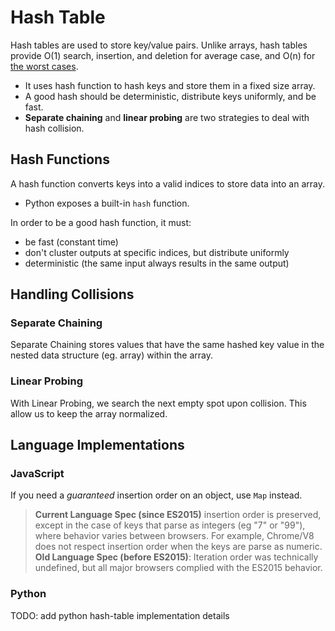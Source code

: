 # Hash Table

Hash tables are used to store key/value pairs. Unlike arrays, hash tables provide O(1) search, insertion, and deletion for average case, and O(n) for [the worst cases](https://stackoverflow.com/a/9214594).

- It uses hash function to hash keys and store them in a fixed size array.
- A good hash should be deterministic, distribute keys uniformly, and be fast.
- **Separate chaining** and **linear probing** are two strategies to deal with hash collision.

## Hash Functions

A hash function converts keys into a valid indices to store data into an array.

- Python exposes a built-in `hash` function.

In order to be a good hash function, it must:

- be fast (constant time)
- don't cluster outputs at specific indices, but distribute uniformly
- deterministic (the same input always results in the same output)

## Handling Collisions

### Separate Chaining

Separate Chaining stores values that have the same hashed key value in the nested data structure (eg. array) within the array.

### Linear Probing

With Linear Probing, we search the next empty spot upon collision. This allow us to keep the array normalized.

## Language Implementations

### JavaScript

If you need a _guaranteed_ insertion order on an object, use `Map` instead.

> **Current Language Spec (since ES2015)**
> insertion order is preserved, except in the case of keys that parse as integers (eg "7" or "99"), where behavior varies between browsers. For example, Chrome/V8 does not respect insertion order when the keys are parse as numeric.
> **Old Language Spec (before ES2015)**:
> Iteration order was technically undefined, but all major browsers complied with the ES2015 behavior.

### Python

TODO: add python hash-table implementation details
